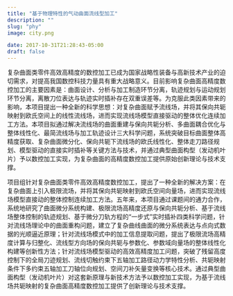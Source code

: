 ```yaml
---
title: "基于物理特性的气动曲面流线型加工"
description: ""
slug: "phy"
image: city.png

date: 2017-10-31T21:28:43-05:00
draft: false
---
```

复杂曲面类零件高效高精度的数控加工已成为国家战略性装备与高新技术产业的迫切需求，对提高我国数控科技力量具有重大战略意义。目前影响复杂曲面高精度数控加工的主要因素是：曲面设计、分析与加工制造环节分离，轨迹规划与运动规划环节分离，离散刀位表达与轨迹实时插补存在双重误差等。为克服此类因素带来的影响，本项目提出一种全新的科学思想：对复杂曲面赋予流线场，并将其保向共轭映射到欧氏空间上的线性流线场，进而实现流线场模型直接驱动的整体优化连续加工方法。本项目拟通过解决流线场的曲面重建与保向共轭分析、多曲面耦合优化与整体线性化、最简流线场与加工轨迹设计三大科学问题，系统突破目标曲面整体高精度获取、复杂曲面微分化、保向共轭下流线场的欧氏线性化、整体走刀路径规划、模型驱动的直接实时插补等关键方法与技术，并通过典型曲面构型（发动机叶片）予以数控加工实现，为复杂曲面的高精度数控加工提供原始创新理论与技术支撑。


项目组针对复杂曲面类零件高效高精度数控加工，提出了一种全新的解决方案：在复杂曲面上引入极限流场，并将其保向共轭映射到欧氏空间向量场，进而实现流线场模型直接动的整体控制连续加工方法。五年来，本项目通过课题间的通力合作，系统地研究了曲面微分系统构建、极限流场高精度还原与保向共轭分析、基于流线场整体控制的轨迹规划、基于微分刀轨方程的“一步式”实时插补四类科学问题，针对流线场理论中的曲面重构问题，建立了复杂曲线曲面的微分系统表达与点向式数据的光顺逼近原理；针对流线场模式中的加工信息提取问题，提出了极限流场高精度计算与归整化、流线型方向场的保向共轭与参数化、参数域向量场的整体线性化构建等创新性方法；针对流线场模型驱动的高效高精度加工问题，突破了残留高度控制下的全局刀迹规划、流线切触约束下五轴加工路径动力学特性分析、共轭映射条件下多约束五轴加工刀轴位向规划、空间刀补矢量变换等核心技术。通过典型曲面构型（发动机叶片）对这套新原理与新技术方法予以数控加工实现，为基于流线场共轭映射的复杂曲面高精度数控加工提供了创新理论与技术支撑。
